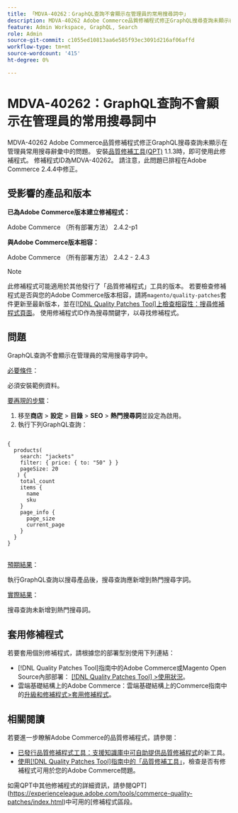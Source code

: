 ```yaml
---
title: 「MDVA-40262：GraphQL查詢不會顯示在管理員的常用搜尋詞中」
description: MDVA-40262 Adobe Commerce品質修補程式修正GraphQL搜尋查詢未顯示在管理員常用搜尋辭彙中的問題。 安裝[Quality Patches Tool (QPT)](https://experienceleague.adobe.com/en/docs/commerce-knowledge-base/kb/announcements/commerce-announcements/magento-quality-patches-released-new-tool-to-self-serve-quality-patches) 1.1.3後，即可使用此修補程式。 修補程式ID為MDVA-40262。 請注意，此問題已排程在Adobe Commerce 2.4.4中修正。
feature: Admin Workspace, GraphQL, Search
role: Admin
source-git-commit: c1055ed10813aa6e585f93ec3091d216af06affd
workflow-type: tm+mt
source-wordcount: '415'
ht-degree: 0%

---
```


# MDVA-40262：GraphQL查詢不會顯示在管理員的常用搜尋詞中

MDVA-40262 Adobe Commerce品質修補程式修正GraphQL搜尋查詢未顯示在管理員常用搜尋辭彙中的問題。 安裝[品質修補工具(QPT)](https://experienceleague.adobe.com/en/docs/commerce-knowledge-base/kb/announcements/commerce-announcements/magento-quality-patches-released-new-tool-to-self-serve-quality-patches) 1.1.3時，即可使用此修補程式。 修補程式ID為MDVA-40262。 請注意，此問題已排程在Adobe Commerce 2.4.4中修正。

## 受影響的產品和版本

**已為Adobe Commerce版本建立修補程式：**

Adobe Commerce （所有部署方法） 2.4.2-p1

**與Adobe Commerce版本相容：**

Adobe Commerce （所有部署方法） 2.4.2 - 2.4.3

>[!NOTE]
>
>此修補程式可能適用於其他發行了「品質修補程式」工具的版本。 若要檢查修補程式是否與您的Adobe Commerce版本相容，請將`magento/quality-patches`套件更新至最新版本，並在[[!DNL Quality Patches Tool]上檢查相容性：搜尋修補程式頁面](https://experienceleague.adobe.com/en/docs/commerce-knowledge-base/kb/announcements/commerce-announcements/magento-quality-patches-released-new-tool-to-self-serve-quality-patches)。 使用修補程式ID作為搜尋關鍵字，以尋找修補程式。

## 問題

GraphQL查詢不會顯示在管理員的常用搜尋字詞中。

<u>必要條件</u>：

必須安裝範例資料。

<u>要再現的步驟</u>：

1. 移至&#x200B;**商店** > **設定** > **目錄** > **SEO** > **熱門搜尋詞**&#x200B;並設定為啟用。
1. 執行下列GraphQL查詢：

<pre>
<code class="language-graphql">
{
  products(
    search: "jackets"
    filter: { price: { to: "50" } }
    pageSize: 20
   ) {
    total_count
    items {
      name
      sku
    }
    page_info {
      page_size
      current_page
    }
  }
}
</code>
</pre>

<u>預期結果</u>：

執行GraphQL查詢以搜尋產品後，搜尋查詢應新增到熱門搜尋字詞。

<u>實際結果</u>：

搜尋查詢未新增到熱門搜尋詞。

## 套用修補程式

若要套用個別修補程式，請根據您的部署型別使用下列連結：

* [!DNL Quality Patches Tool]指南中的Adobe Commerce或Magento Open Source內部部署： [[!DNL Quality Patches Tool] >使用狀況](/help/tools/quality-patches-tool/usage.md)。
* 雲端基礎結構上的Adobe Commerce：雲端基礎結構上的Commerce指南中的[升級和修補程式>套用修補程式](https://experienceleague.adobe.com/docs/commerce-cloud-service/user-guide/develop/upgrade/apply-patches.html)。

## 相關閱讀

若要進一步瞭解Adobe Commerce的品質修補程式，請參閱：

* [已發行品質修補程式工具：支援知識庫中可自助提供品質修補程式](https://experienceleague.adobe.com/en/docs/commerce-knowledge-base/kb/announcements/commerce-announcements/magento-quality-patches-released-new-tool-to-self-serve-quality-patches)的新工具。
* [使用[!DNL Quality Patches Tool]指南中的「品質修補工具」](/help/tools/quality-patches-tool/patches-available-in-qpt/check-patch-for-magento-issue-with-magento-quality-patches.md)，檢查是否有修補程式可用於您的Adobe Commerce問題。

如需QPT中其他修補程式的詳細資訊，請參閱QPT](https://experienceleague.adobe.com/tools/commerce-quality-patches/index.html)中可用的[修補程式區段。
